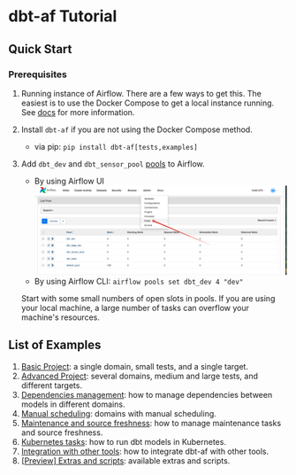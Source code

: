 # dbt-af Tutorial

## Quick Start
### Prerequisites
1. Running instance of Airflow. There are a few ways to get this. The easiest is to use the Docker Compose to get a local instance running. See [docs](using_docker_compose.md) for more information.
2. Install `dbt-af` if you are not using the Docker Compose method.
    - via pip: `pip install dbt-af[tests,examples]`
3. Add `dbt_dev` and `dbt_sensor_pool` [pools](https://airflow.apache.org/docs/apache-airflow/stable/administration-and-deployment/pools.html) to Airflow.
   
    - By using Airflow UI ![Airflow Pools](../docs/static/add_new_af_pool.png)
    - By using Airflow CLI: `airflow pools set dbt_dev 4 "dev"`

    Start with some small numbers of open slots in pools. 
    If you are using your local machine, a large number of tasks can overflow your machine's resources.

## List of Examples
1. [Basic Project](basic_project.md): a single domain, small tests, and a single target.
2. [Advanced Project](advanced_project.md): several domains, medium and large tests, and different targets.
3. [Dependencies management](dependencies_management.md): how to manage dependencies between models in different domains.
4. [Manual scheduling](manual_scheduling.md): domains with manual scheduling.
5. [Maintenance and source freshness](maintenance_and_source_freshness.md): how to manage maintenance tasks and source freshness.
6. [Kubernetes tasks](kubernetes_tasks.md): how to run dbt models in Kubernetes.
7. [Integration with other tools](integration_with_other_tools.md): how to integrate dbt-af with other tools.
8. [\[Preview\] Extras and scripts](extras_and_scripts.md): available extras and scripts.

